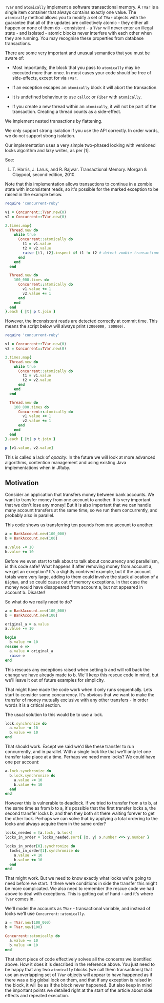 `TVar` and `atomically` implement a software transactional memory. A `TVar` is a
single item container that always contains exactly one value. The `atomically`
method allows you to modify a set of `TVar` objects with the guarantee that all
of the updates are collectively atomic - they either all happen or none of them
do - consistent - a `TVar` will never enter an illegal state - and isolated -
atomic blocks never interfere with each other when they are running. You may
recognise these properties from database transactions.

There are some very important and unusual semantics that you must be aware of:

*   Most importantly, the block that you pass to `atomically` may be executed more
than once. In most cases your code should be free of side-effects, except for
via `TVar`.

*   If an exception escapes an `atomically` block it will abort the transaction.

*   It is undefined behaviour to use `callcc` or `Fiber` with `atomically`.

*   If you create a new thread within an `atomically`, it will not be part of
the transaction. Creating a thread counts as a side-effect.

We implement nested transactions by flattening.

We only support strong isolation if you use the API correctly. In order words,
we do not support strong isolation.

Our implementation uses a very simple two-phased locking with versioned locks
algorithm and lazy writes, as per [1].

See:

1.  T. Harris, J. Larus, and R. Rajwar. Transactional Memory. Morgan & Claypool, second edition, 2010.

Note that this implementation allows transactions to continue in a zombie state
with inconsistent reads, so it's possible for the marked exception to be raised
in the example below.

```ruby
require 'concurrent-ruby'

v1 = Concurrent::TVar.new(0)
v2 = Concurrent::TVar.new(0)

2.times.map{
  Thread.new do
    while true
      Concurrent::atomically do
        t1 = v1.value
        t2 = v2.value
        raise [t1, t2].inspect if t1 != t2 # detect zombie transactions
      end
    end
  end

  Thread.new do
    100_000.times do
      Concurrent::atomically do
        v1.value += 1
        v2.value += 1
      end
    end
  end
}.each { |t| p t.join }
```

However, the inconsistent reads are detected correctly at commit time. This
means the script below will always print `[2000000, 200000]`.

```ruby
require 'concurrent-ruby'

v1 = Concurrent::TVar.new(0)
v2 = Concurrent::TVar.new(0)

2.times.map{
  Thread.new do
    while true
      Concurrent::atomically do
        t1 = v1.value
        t2 = v2.value
      end
    end
  end

  Thread.new do
    100_000.times do
      Concurrent::atomically do
        v1.value += 1
        v2.value += 1
      end
    end
  end
}.each { |t| p t.join }

p [v1.value, v2.value]
```

This is called a lack of *opacity*. In the future we will look at more advanced
algorithms, contention management and using existing Java implementations when
in JRuby.

## Motivation

Consider an application that transfers money between bank accounts. We want to
transfer money from one account to another. It is very important that we don't
lose any money! But it is also important that we can handle many account
transfers at the same time, so we run them concurrently, and probably also in
parallel.

This code shows us transferring ten pounds from one account to another.

```ruby
a = BankAccount.new(100_000)
b = BankAccount.new(100)

a.value -= 10
b.value += 10
```

Before we even start to talk about to talk about concurrency and parallelism, is
this code safe? What happens if after removing money from account a, we get an
exception? It's a slightly contrived example, but if the account totals were
very large, adding to them could involve the stack allocation of a `BigNum`, and
so could cause out of memory exceptions.  In that case the money would have
disappeared from account a, but not appeared in account b. Disaster!

So what do we really need to do?

```ruby
a = BankAccount.new(100_000)
b = BankAccount.new(100)

original_a = a.value
a.value -= 10

begin
  b.value += 10
rescue e =>
  a.value = original_a
  raise e
end
```

This rescues any exceptions raised when setting b and will roll back the change
we have already made to b. We'll keep this rescue code in mind, but we'll leave
it out of future examples for simplicity.

That might have made the code work when it only runs sequentially. Lets start to
consider some concurrency. It's obvious that we want to make the transfer of
money mutually exclusive with any other transfers - in order words it is a
critical section.

The usual solution to this would be to use a lock.

```ruby
lock.synchronize do
  a.value -= 10
  b.value += 10
end
```

That should work. Except we said we'd like these transfer to run concurrently,
and in parallel. With a single lock like that we'll only let one transfer take
place at a time. Perhaps we need more locks? We could have one per account:

```ruby
a.lock.synchronize do
  b.lock.synchronize do
    a.value -= 10
    b.value += 10
  end
end
```

However this is vulnerable to deadlock. If we tried to transfer from a to b, at
the same time as from b to a, it's possible that the first transfer locks a, the
second transfer locks b, and then they both sit there waiting forever to get the
other lock. Perhaps we can solve that by applying a total ordering to the locks
and always acquire them in the same order?

```ruby
locks_needed = [a.lock, b.lock]
locks_in_order = locks_needed.sort{ |x, y| x.number <=> y.number }

locks_in_order[0].synchronize do
  locks_in_order[1].synchronize do
    a.value -= 10
    b.value += 10
  end
end
```

That might work. But we need to know exactly what locks we're going to need
before we start. If there were conditions in side the transfer this might be
more complicated. We also need to remember the rescue code we had above to deal
with exceptions. This is getting out of hand - and it's where `TVar` comes in.

We'll model the accounts as `TVar` - transactional variable, and instead of
locks we'll use `Concurrent::atomically`.

```ruby
a = TVar.new(100_000)
b = TVar.new(100)

Concurrent::atomically do
  a.value -= 10
  b.value += 10
end
```

That short piece of code effectively solves all the concerns we identified
above. How it does it is described in the reference above. You just need to be
happy that any two `atomically` blocks (we call them transactions) that use an
overlapping set of `TVar` objects will appear to have happened as if there was a
big global lock on them, and that if any exception is raised in the block, it
will be as if the block never happened. But also keep in mind the important
points we detailed right at the start of the article about side effects and
repeated execution.
